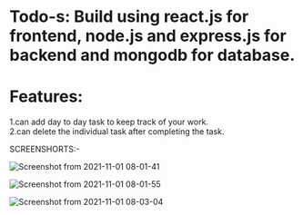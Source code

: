 # Todo-s: Build using react.js for frontend, node.js and express.js for backend and mongodb for database.
# Features:
1.can add day to day task to keep track of your work.   
2.can delete the individual task after completing the task.

SCREENSHORTS:-

![Screenshot from 2021-11-01 08-01-41](https://user-images.githubusercontent.com/92836453/139613635-6ffae5ad-9341-4e73-891c-88ec9107ad8f.png)

![Screenshot from 2021-11-01 08-01-55](https://user-images.githubusercontent.com/92836453/139613786-2ecfc8f7-6130-4771-8e10-c953101d6491.png)

![Screenshot from 2021-11-01 08-03-04](https://user-images.githubusercontent.com/92836453/139613814-6baab9b4-b121-45c6-866e-6d8a5421e3ef.png)
